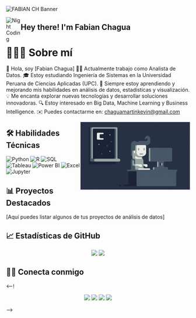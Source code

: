 ![FABIAN CH Banner](https://drive.google.com/file/d/1nawOdq2C-ZV_fkfhPyQjhoSzVLuKYPyT/view?usp=sharing)

<img alt="Night Coding" src="./assets/Hand%20Wave.gif" width='40' align="left"/><h2 align="left">Hey there! I'm Fabian Chagua</h2>

<!-- ## 👋  -->

# 👨🏻‍💻 Sobre mí

👋 Hola, soy [Fabian Chagua]
👨‍💻 Actualmente trabajo como Analista de Datos.
🎓 Estoy estudiando Ingeniería de Sistemas en la Universidad Peruana de Ciencias Aplicadas (UPC).
🌱 Siempre estoy aprendiendo y mejorando mis habilidades en análisis de datos, estadísticas y visualización.
💡 Me encanta explorar nuevas tecnologías y desarrollar soluciones innovadoras.
🔍 Estoy interesado en Big Data, Machine Learning y Business Intelligence.
✉️ Puedes contactarme en: chaguamartinkevin@gmail.com

<img alt="Análisis de Datos" src="https://raw.githubusercontent.com/AVS1508/AVS1508/master/assets/Night-Coding.gif" align="right"/>

## 🛠 Habilidades Técnicas

![Python](https://img.shields.io/badge/python-3670A0?style=for-the-badge&logo=python&logoColor=ffdd54)
![R](https://img.shields.io/badge/r-%23276DC3.svg?style=for-the-badge&logo=r&logoColor=white)
![SQL](https://img.shields.io/badge/sql-%2307405e.svg?style=for-the-badge&logo=postgresql&logoColor=white)
![Tableau](https://img.shields.io/badge/Tableau-E97627?style=for-the-badge&logo=Tableau&logoColor=white)
![Power BI](https://img.shields.io/badge/power_bi-F2C811?style=for-the-badge&logo=powerbi&logoColor=black)
![Excel](https://img.shields.io/badge/Microsoft_Excel-217346?style=for-the-badge&logo=microsoft-excel&logoColor=white)
![Jupyter](https://img.shields.io/badge/Jupyter-F37626.svg?&style=for-the-badge&logo=Jupyter&logoColor=white)

## 📊 Proyectos Destacados

[Aquí puedes listar algunos de tus proyectos de análisis de datos]

## 📈 Estadísticas de GitHub

<p align="center">
  <img height="180em" src="https://github-readme-stats.vercel.app/api?username=TuUsuarioDeGitHub&show_icons=true&theme=algolia&include_all_commits=true&count_private=true"/>
  <img height="180em" src="https://github-readme-stats.vercel.app/api/top-langs/?username=TuUsuarioDeGitHub&layout=compact&langs_count=8&theme=algolia"/>
</p>

## 🤝🏻 Conecta conmigo
<--!
<p align="center">
<a href="TuSitioWeb.com"><img src="https://img.shields.io/badge/-MiSitioWeb.com-3423A6?style=flat&logo=Google-Chrome&logoColor=white"/></a>
<a href="https://linkedin.com/in/TuPerfilDeLinkedIn"><img src="https://img.shields.io/badge/-Tu%20Nombre-0077B5?style=flat&logo=Linkedin&logoColor=white"/></a>
<a href="mailto:chaguamartinkevin@gmail.com"><img src="https://img.shields.io/badge/-chaguamartinkevin@gmail.com-D14836?style=flat&logo=Gmail&logoColor=white"/></a>
<a href="https://instagram.com/TuInstagram"><img src="https://img.shields.io/badge/-@TuInstagram-E4405F?style=flat&logo=Instagram&logoColor=white"/></a>
</p>-->
